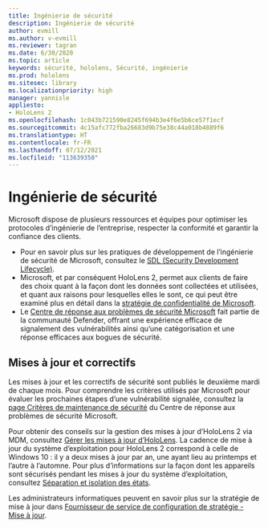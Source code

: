 ```yaml
---
title: Ingénierie de sécurité
description: Ingénierie de sécurité
author: evmill
ms.author: v-evmill
ms.reviewer: tagran
ms.date: 6/30/2020
ms.topic: article
keywords: sécurité, hololens, Sécurité, ingénierie
ms.prod: hololens
ms.sitesec: library
ms.localizationpriority: high
manager: yannisle
appliesto:
- HoloLens 2
ms.openlocfilehash: 1c043b721590e8245f694b3e4f6e5b6ce57f1ecf
ms.sourcegitcommit: 4c15afc772fba26683d9b75e38c44a018b4889f6
ms.translationtype: HT
ms.contentlocale: fr-FR
ms.lasthandoff: 07/12/2021
ms.locfileid: "113639350"
---
```

# <a name="security-engineering"></a>Ingénierie de sécurité

Microsoft dispose de plusieurs ressources et équipes pour optimiser les protocoles d’ingénierie de l’entreprise, respecter la conformité et garantir la confiance des clients. 

  * Pour en savoir plus sur les pratiques de développement de l’ingénierie de sécurité de Microsoft, consultez le [SDL (Security Development Lifecycle)](https://www.microsoft.com/securityengineering/sdl).
  * Microsoft, et par conséquent HoloLens 2, permet aux clients de faire des choix quant à la façon dont les données sont collectées et utilisées, et quant aux raisons pour lesquelles elles le sont, ce qui peut être examiné plus en détail dans la [stratégie de confidentialité de Microsoft](https://privacy.microsoft.com/). 
  * Le [Centre de réponse aux problèmes de sécurité Microsoft](https://www.microsoft.com/msrc) fait partie de la communauté Defender, offrant une expérience efficace de signalement des vulnérabilités ainsi qu’une catégorisation et une réponse efficaces aux bogues de sécurité. 

## <a name="updates-and-patches"></a>Mises à jour et correctifs

Les mises à jour et les correctifs de sécurité sont publiés le deuxième mardi de chaque mois. Pour comprendre les critères utilisés par Microsoft pour évaluer les prochaines étapes d’une vulnérabilité signalée, consultez la [page Critères de maintenance de sécurité](https://www.microsoft.com/msrc/windows-security-servicing-criteria) du Centre de réponse aux problèmes de sécurité Microsoft. 

Pour obtenir des conseils sur la gestion des mises à jour d’HoloLens 2 via MDM, consultez [Gérer les mises à jour d’HoloLens](hololens-updates.md). La cadence de mise à jour du système d’exploitation pour HoloLens 2 correspond à celle de Windows 10 : il y a deux mises à jour par an, une ayant lieu au printemps et l’autre à l’automne. Pour plus d’informations sur la façon dont les appareils sont sécurisés pendant les mises à jour du système d’exploitation, consultez [Séparation et isolation des états](security-state-separation-isolation.md). 

Les administrateurs informatiques peuvent en savoir plus sur la stratégie de mise à jour dans [Fournisseur de service de configuration de stratégie - Mise à jour](/windows/client-management/mdm/policy-csp-update). 
